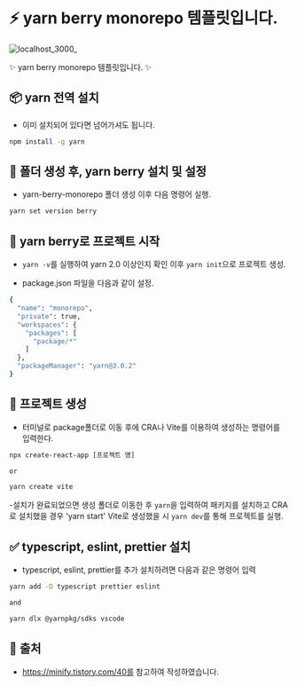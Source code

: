 # :zap: yarn berry monorepo 템플릿입니다.

![localhost_3000_](https://user-images.githubusercontent.com/95972251/204802950-d9d01e98-af80-424b-a2c3-aa7b0930d76b.png)

:sparkles: yarn berry monorepo 템플릿입니다. :sparkles:
## 📦 yarn 전역 설치 
- 이미 설치되어 있다면 넘어가셔도 됩니다.

```bash
npm install -g yarn
```

## :tada: 폴더 생성 후, yarn berry 설치 및 설정
- yarn-berry-monorepo 폴더 생성 이후 다음 명령어 실행.

```bash
yarn set version berry
```

## :rocket: yarn berry로 프로젝트 시작
- `yarn -v`를 실행하여 yarn 2.0 이상인지 확인 이후 `yarn init`으로 프로젝트 생성.

- package.json 파일을 다음과 같이 설정.
```bash
{
  "name": "monorepo",
  "private": true,
  "workspaces": {
    "packages": [
      "package/*"
    ]
  },
  "packageManager": "yarn@3.0.2"
}
```

## 📂 프로젝트 생성
- 터미널로 package폴더로 이동 후에 CRA나 Vite를 이용하여 생성하는 명령어를 입력한다.

```bash
npx create-react-app [프로젝트 명] 

or

yarn create vite
```

-설치가 완료되었으면 생성 폴더로 이동한 후 `yarn`을 입력하여 패키지를 설치하고 CRA로 설치했을 경우 'yarn start' Vite로 생성했을 시 `yarn dev`를 통해 프로젝트를 실행. 

## ✅ typescript, eslint, prettier 설치
- typescript, eslint, prettier를 추가 설치하려면 다음과 같은 명령어 입력
```bash
yarn add -D typescript prettier eslint

and

yarn dlx @yarnpkg/sdks vscode
```

## 📎 출처
- https://minify.tistory.com/40를 참고하여 작성하였습니다.
